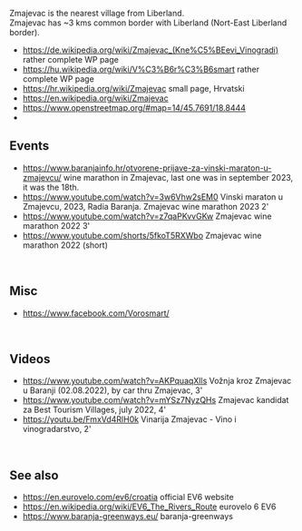 
Zmajevac is the nearest village from Liberland.  
Zmajevac has ~3 kms common border with Liberland (Nort-East Liberland border).

* https://de.wikipedia.org/wiki/Zmajevac_(Kne%C5%BEevi_Vinogradi) rather complete WP page
* https://hu.wikipedia.org/wiki/V%C3%B6r%C3%B6smart rather complete WP page
* https://hr.wikipedia.org/wiki/Zmajevac small page, Hrvatski
* https://en.wikipedia.org/wiki/Zmajevac
* https://www.openstreetmap.org/#map=14/45.7691/18.8444
* <br>

<!--
intégrer la carte OSM depuis la version hr
-->

Events
------
* https://www.baranjainfo.hr/otvorene-prijave-za-vinski-maraton-u-zmajevcu/ wine marathon in Zmajevac, last one was in september 2023, it was the 18th.
* https://www.youtube.com/watch?v=3w6Vhw2sEM0 Vinski maraton u Zmajevcu, 2023, Radia Baranja. Zmajevac wine marathon 2023 2'
* https://www.youtube.com/watch?v=z7qaPKvvGKw Zmajevac wine marathon 2022 3'
* https://www.youtube.com/shorts/5fkoT5RXWbo Zmajevac wine marathon 2022 (short)
<br>

Misc
----
* https://www.facebook.com/Vorosmart/
<br>


Videos
------
* https://www.youtube.com/watch?v=AKPquaqXlls Vožnja kroz Zmajevac u Baranji (02.08.2022), by car thru Zmajevac, 3'
* https://www.youtube.com/watch?v=mYSz7NyzQHs Zmajevac kandidat za Best Tourism Villages, july 2022, 4'
* https://youtu.be/FmxVd4RlH0k Vinarija Zmajevac - Vino i vinogradarstvo, 2'

<br>

See also
--------
* https://en.eurovelo.com/ev6/croatia official EV6 website
* https://en.wikipedia.org/wiki/EV6_The_Rivers_Route eurovelo 6 EV6
* https://www.baranja-greenways.eu/ baranja-greenways

<br>
